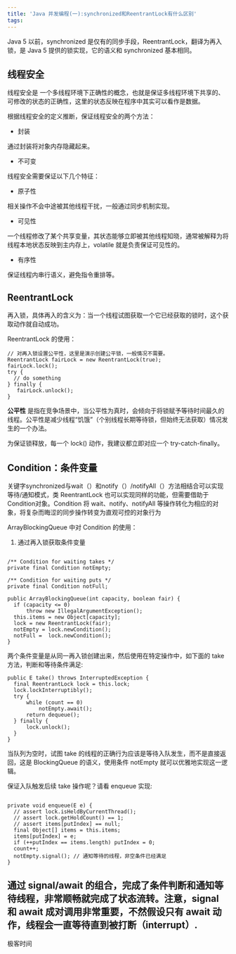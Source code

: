 ```yaml
---
title: 'Java 并发编程(一):synchronized和ReentrantLock有什么区别'
tags:
---
```






Java 5 以前，synchronized 是仅有的同步手段，ReentrantLock，翻译为再入锁，是 Java 5 提供的锁实现，它的语义和 synchronized 基本相同。


## 线程安全


线程安全是 一个多线程环境下正确性的概念，也就是保证多线程环境下共享的、可修改的状态的正确性，这里的状态反映在程序中其实可以看作是数据。

根据线程安全的定义推断，保证线程安全的两个方法：

* 封装

通过封装将对象内存隐藏起来。

* 不可变


线程安全需要保证以下几个特征：

* 原子性


相关操作不会中途被其他线程干扰，一般通过同步机制实现。

* 可见性


一个线程修改了某个共享变量，其状态能够立即被其他线程知晓，通常被解释为将线程本地状态反映到主内存上，volatile 就是负责保证可见性的。

* 有序性


保证线程内串行语义，避免指令重排等。

## ReentrantLock

再入锁，具体再入的含义为：当一个线程试图获取一个它已经获取的锁时，这个获取动作就自动成功。



ReentrantLock 的使用：

```
// 对再入锁设置公平性，这里是演示创建公平锁，一般情况不需要。
ReentrantLock fairLock = new ReentrantLock(true);
fairLock.lock();
try {
  // do something
} finally {
   fairLock.unlock();
}
```

**公平性** 是指在竞争场景中，当公平性为真时，会倾向于将锁赋予等待时间最久的线程。公平性是减少线程“饥饿”（个别线程长期等待锁，但始终无法获取）情况发生的一个办法。

为保证锁释放，每一个 lock() 动作，我建议都立即对应一个 try-catch-finally。

## Condition：条件变量

关键字synchronized与wait（）和notify（）/notifyAll（）方法相结合可以实现等待/通知模式，类 ReentrantLock 也可以实现同样的功能，但需要借助于Condition对象。Condition 将 wait、notify、notifyAll 等操作转化为相应的对象，将复杂而晦涩的同步操作转变为直观可控的对象行为


ArrayBlockingQueue 中对 Condition 的使用：

1. 通过再入锁获取条件变量


```

/** Condition for waiting takes */
private final Condition notEmpty;

/** Condition for waiting puts */
private final Condition notFull;
 
public ArrayBlockingQueue(int capacity, boolean fair) {
  if (capacity <= 0)
      throw new IllegalArgumentException();
  this.items = new Object[capacity];
  lock = new ReentrantLock(fair);
  notEmpty = lock.newCondition();
  notFull =  lock.newCondition();
}
```
两个条件变量是从同一再入锁创建出来，然后使用在特定操作中，如下面的 take 方法，判断和等待条件满足:

```
public E take() throws InterruptedException {
  final ReentrantLock lock = this.lock;
  lock.lockInterruptibly();
  try {
      while (count == 0)
          notEmpty.await();
      return dequeue();
  } finally {
      lock.unlock();
  }
}
```

当队列为空时，试图 take 的线程的正确行为应该是等待入队发生，而不是直接返回，这是 BlockingQueue 的语义，使用条件 notEmpty 就可以优雅地实现这一逻辑。


保证入队触发后续 take 操作呢？请看 enqueue 实现:


```

private void enqueue(E e) {
  // assert lock.isHeldByCurrentThread();
  // assert lock.getHoldCount() == 1;
  // assert items[putIndex] == null;
  final Object[] items = this.items;
  items[putIndex] = e;
  if (++putIndex == items.length) putIndex = 0;
  count++;
  notEmpty.signal(); // 通知等待的线程，非空条件已经满足
}
```

通过 signal/await 的组合，完成了条件判断和通知等待线程，非常顺畅就完成了状态流转。注意，signal 和 await 成对调用非常重要，不然假设只有 await 动作，线程会一直等待直到被打断（interrupt）.
--- 


极客时间

